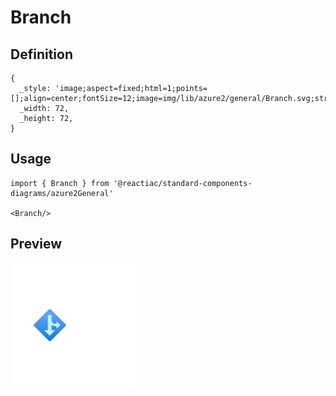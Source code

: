 # Branch

## Definition

```
{
  _style: 'image;aspect=fixed;html=1;points=[];align=center;fontSize=12;image=img/lib/azure2/general/Branch.svg;strokeColor=none;',
  _width: 72,
  _height: 72,
}
```

## Usage

```
import { Branch } from '@reactiac/standard-components-diagrams/azure2General'

<Branch/>
```

## Preview

<img src="./branch.png" width="200"/>
